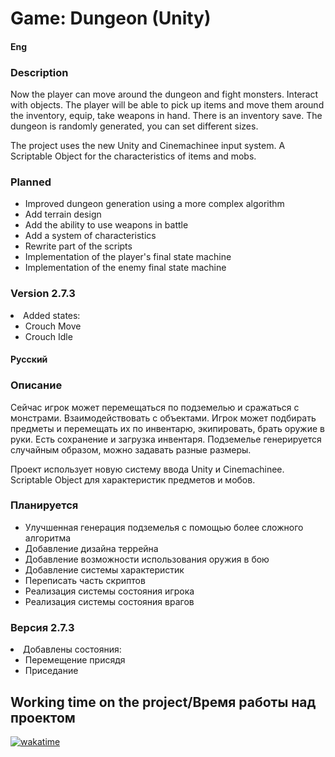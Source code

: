 <h1>Game: Dungeon (Unity)</h1>
<h4>Eng</h4>
<h3>Description</h3>
<div>
    <p>Now the player can move around the dungeon and fight monsters. Interact with objects. The player will be able
        to pick up items and move them around the inventory, equip, take weapons in hand. There is an inventory
        save. The dungeon is randomly generated, you can set different sizes.</p>
    <p>The project uses the new Unity and Cinemachinee input system. A Scriptable Object for the characteristics of
        items and mobs.</p>
</div>
<h3>Planned</h3>
<div>
    <ul>
        <li>Improved dungeon generation using a more complex algorithm</li>
        <li>Add terrain design</li>
        <li>Add the ability to use weapons in battle</li>
        <li>Add a system of characteristics</li>
        <li>Rewrite part of the scripts</li>
        <li>Implementation of the player's final state machine</li>
        <li>Implementation of the enemy final state machine</li>
    </ul>
</div>
<h3>Version 2.7.3</h3>
<div>
    <li>Added states:
        <ul>
            <li>Crouch Move</li>
            <li>Crouch Idle</li>
        </ul>
    </li>
</div>
<h4>Русский</h4>
<h3>Описание</h3>
<div>
    <p>Сейчас игрок может перемещаться по подземелью и сражаться с монстрами. Взаимодействовать с объектами. Игрок
        может подбирать предметы и перемещать их по инвентарю, экипировать, брать оружие в руки. Есть сохранение и
        загрузка инвентаря. Подземелье генерируется случайным образом, можно задавать разные размеры.</p>
    <p>Проект использует новую систему ввода Unity и Cinemachinee. Scriptable Object для характеристик предметов и
        мобов.</p>
</div>
<h3>Планируется</h3>
<div>
    <ul>
        <li>Улучшенная генерация подземелья с помощью более сложного алгоритма</li>
        <li>Добавление дизайна террейна</li>
        <li>Добавление возможности использования оружия в бою</li>
        <li>Добавление системы характеристик</li>
        <li>Переписать часть скриптов</li>
        <li>Реализация системы состояния игрока</li>
        <li>Реализация системы состояния врагов</li>
    </ul>
</div>
<h3>Версия 2.7.3</h3>
<div>
    <li>Добавлены состояния:
        <ul>
            <li>Перемещение присядя</li>
            <li>Приседание</li>
        </ul>
    </li>
</div>
<h2>Working time on the project/Время работы над проектом</h2>
<div>
    <a href="https://wakatime.com/badge/github/ShutovKS/LabirintVR"><img
            src="https://wakatime.com/badge/github/ShutovKS/LabirintVR.svg" alt="wakatime"></a>
</div>